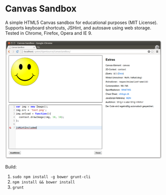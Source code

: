 Canvas Sandbox
==============

A simple HTML5 Canvas sandbox for educational purposes (MIT License). Supports
keyboard shortcuts, JSHint, and autosave using web storage. Tested in Chrome,
Firefox, Opera and IE 9.

![Screenshot](https://github.com/SirPepe/CanvasSandbox/raw/master/screenshot.png)

Build:

  1. `sudo npm install -g bower grunt-cli`
  2. `npm install && bower install`
  3. `grunt`